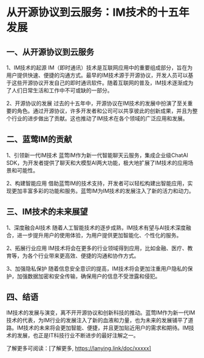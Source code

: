 # 从开源协议到云服务：IM技术的十五年发展

## 一、从开源协议到云服务

1、IM技术的起源
IM（即时通讯）技术是互联网应用中的重要组成部分，旨在为用户提供快速、便捷的沟通方式。最早的IM技术源于开源协议，开发人员可以基于这些开源协议开发自己的即时通讯软件。随着互联网的普及，IM技术逐渐成为了人们日常生活和工作中不可或缺的一部分。

2、开源协议的发展
过去的十五年中，开源协议在IM技术的发展中扮演了至关重要的角色。通过开源协议，许多开发者和公司可以共享彼此的创新成果，并且为整个行业的进步做出了贡献。这也推动了IM技术在各个领域的广泛应用和发展。

## 二、蓝莺IM的贡献

1、引领新一代IM技术
蓝莺IM作为新一代智能聊天云服务，集成企业级ChatAI SDK，为开发者提供了聊天和大模型AI两大功能，极大地扩展了IM技术的应用场景和可能性。

2、构建智能应用
借助蓝莺IM的技术支持，开发者可以轻松构建出智能应用，实现更加丰富多彩的功能和服务。蓝莺IM为IM技术的发展注入了新的活力和动力。

## 三、IM技术的未来展望

1、深度融合AI技术
随着人工智能技术的逐步成熟，IM技术有望与AI技术深度融合，进一步提升用户的使用体验，为用户提供更加智能化、个性化的服务。

2、拓展行业应用
IM技术将会在更多的行业领域得到应用，比如金融、医疗、教育等，为各个行业带来更高效、便捷的沟通和协作方式。

3、加强隐私保护
随着信息安全意识的提高，IM技术将会更加注重用户隐私的保护，加强数据加密和安全传输，确保用户的信息不受泄露和侵犯。

## 四、结语

IM技术的发展与演变，离不开开源协议和创新科技的推动。蓝莺IM作为新一代IM技术的代表，为IM行业的发展注入了新的血液和力量，也为未来的发展铺平了道路。IM技术的未来将会更加智能、便捷，并且更加贴近用户的需求和期待。IM技术的发展，也正是IT科技行业不断进步的最好注解之一。

了解更多可阅读：[了解更多, https://lanying.link/doc/xxxxx]
